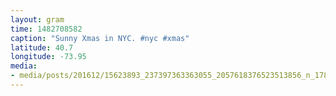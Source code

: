 ```yaml
---
layout: gram
time: 1482708582
caption: "Sunny Xmas in NYC. #nyc #xmas"
latitude: 40.7
longitude: -73.95
media:
- media/posts/201612/15623893_237397363363055_2057618376523513856_n_17857550374105677.jpg
---
```

